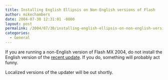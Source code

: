 ```yaml
---
title: Installing English Ellipsis on Non-English versions of Flash
author: mikechambers
date: 2004-07-30 12:31:01 -0800
layout: post
permalink: /2004/07/30/installing-english-ellipsis-on-non-english-versions-of-flash/
categories:
  - General
---
```



If you are running a non-English version of Flash MX 2004, do not install the English version of the [recent update][1]. If you do, something will probably act funny.

Localized versions of the updater will be out shortly.

 [1]: /mesh/archives/005685.cfm